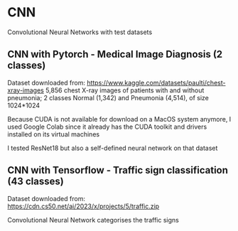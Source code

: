 # CNN
Convolutional Neural Networks with test datasets


## CNN with Pytorch - Medical Image Diagnosis (2 classes)

Dataset downloaded from: https://www.kaggle.com/datasets/paulti/chest-xray-images
5,856 chest X-ray images of patients with and without pneumonia; 2 classes Normal (1,342) and Pneumonia (4,514), of size 1024*1024

Because CUDA is not available for download on a MacOS system anymore, I used Google Colab since it already has the CUDA toolkit and drivers installed on its virtual machines

I tested ResNet18 but also a self-defined neural network on that dataset


## CNN with Tensorflow - Traffic sign classification (43 classes)

Dataset downloaded from: https://cdn.cs50.net/ai/2023/x/projects/5/traffic.zip

Convolutional Neural Network categorises the traffic signs

